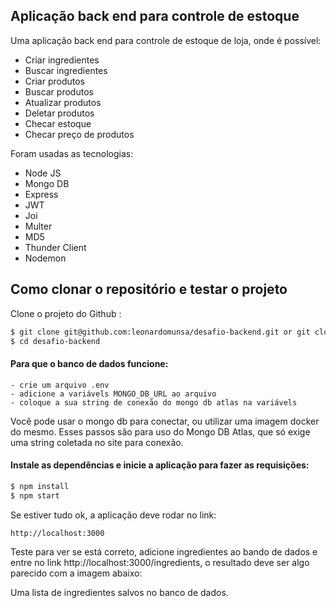 ## Aplicação back end para controle de estoque

Uma aplicação back end para controle de estoque de loja, onde é possível:
- Criar ingredientes
- Buscar ingredientes
- Criar produtos
- Buscar produtos
- Atualizar produtos
- Deletar produtos
- Checar estoque
- Checar preço de produtos

Foram usadas as tecnologias:
- Node JS
- Mongo DB
- Express
- JWT
- Joi
- Multer
- MD5
- Thunder Client
- Nodemon

## Como clonar o repositório e testar o projeto

Clone o projeto do Github :

```sh
$ git clone git@github.com:leonardomunsa/desafio-backend.git or git clone https://github.com/leonardomunsa/desafio-backend.git
$ cd desafio-backend
```

#### Para que o banco de dados funcione:

```
- crie um arquivo .env
- adicione a variávels MONGO_DB_URL ao arquivo
- coloque a sua string de conexão do mongo db atlas na variávels
```
Você pode usar o mongo db para conectar, ou utilizar uma imagem docker do mesmo.
Esses passos são para uso do Mongo DB Atlas, que só exige uma string coletada no site para conexão.

#### Instale as dependências e inicie a aplicação para fazer as requisições:

```sh
$ npm install
$ npm start
```

Se estiver tudo ok, a aplicação deve rodar no link:

```bash
http://localhost:3000
```

Teste para ver se está correto, adicione ingredientes ao bando de dados e entre no link http://localhost:3000/ingredients,
o resultado deve ser algo parecido com a imagem abaixo:



Uma lista de ingredientes salvos no banco de dados.
